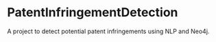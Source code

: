 # PatentInfringementDetection
A project to detect potential patent infringements using NLP and Neo4j.
